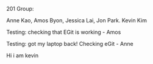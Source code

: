201 Group: 

Anne Kao, 
Amos Byon, 
Jessica Lai,
Jon Park.
Kevin Kim 

Testing: checking that EGit is working - Amos

Testing: got my laptop back! Checking eGit - Anne

Hi i am kevin